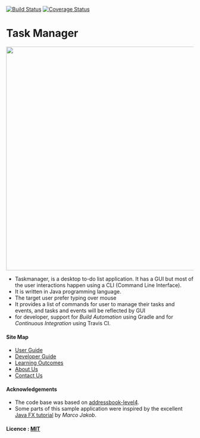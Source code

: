 [![Build Status](https://travis-ci.org/se-edu/addressbook-level4.svg?branch=master)](https://travis-ci.org/se-edu/addressbook-level4)
[![Coverage Status](https://coveralls.io/repos/github/se-edu/addressbook-level4/badge.svg?branch=master)](https://coveralls.io/github/se-edu/addressbook-level4?branch=master)

# Task Manager

<img src="docs/images/taskmanager.jpg" width="600"><br>

* Taskmanager, is a desktop to-do list application. It has a GUI but most of the user interactions happen using a CLI (Command Line Interface).
* It is written in Java programming language. 
* The target user prefer typing over mouse
* It provides a list of commands for user to manage their tasks and events, and tasks and events will be reflected by GUI
* for developer, support for *Build Automation* using Gradle and for *Continuous Integration* using Travis CI.
  
#### Site Map
* [User Guide](docs/UserGuide.md) 
* [Developer Guide](docs/DeveloperGuide.md) 
* [Learning Outcomes](docs/LearningOutcomes.md) 
* [About Us](docs/AboutUs.md)
* [Contact Us](docs/ContactUs.md)


#### Acknowledgements
* The code base was based on [addressbook-level4](https://github.com/se-edu/addressbook-level4). 
* Some parts of this sample application were inspired by the excellent 
  [Java FX tutorial](http://code.makery.ch/library/javafx-8-tutorial/) by *Marco Jakob*. 


#### Licence : [MIT](LICENSE)
